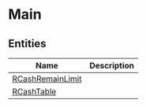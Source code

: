 
# Main


## Entities

|Name|Description|
|---|---|
|[RCashRemainLimit](RCashRemainLimit.cdm.json)||
|[RCashTable](RCashTable.cdm.json)||

